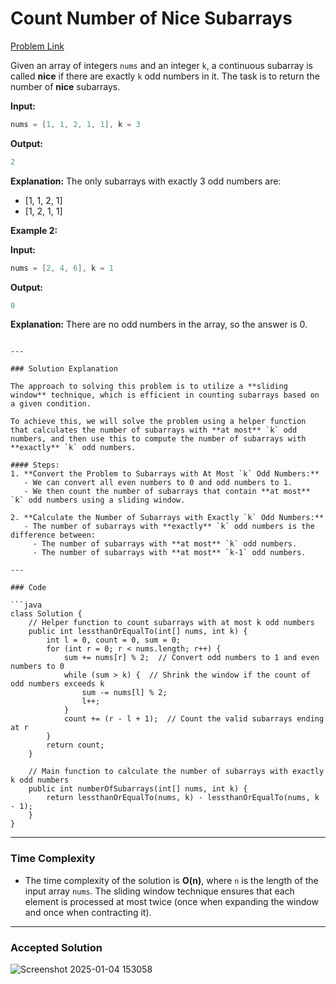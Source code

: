 # Count Number of Nice Subarrays
[Problem Link](https://leetcode.com/problems/count-number-of-nice-subarrays/description/)

Given an array of integers `nums` and an integer `k`, a continuous subarray is called **nice** if there are exactly `k` odd numbers in it. The task is to return the number of **nice** subarrays.

**Input:**
```java
nums = [1, 1, 2, 1, 1], k = 3
```

**Output:**
```java
2
```

**Explanation:**
The only subarrays with exactly 3 odd numbers are:
- [1, 1, 2, 1]
- [1, 2, 1, 1]

**Example 2:**

**Input:**
```java
nums = [2, 4, 6], k = 1
```

**Output:**
```java
0
```

**Explanation:**
There are no odd numbers in the array, so the answer is 0.

```

---

### Solution Explanation

The approach to solving this problem is to utilize a **sliding window** technique, which is efficient in counting subarrays based on a given condition. 

To achieve this, we will solve the problem using a helper function that calculates the number of subarrays with **at most** `k` odd numbers, and then use this to compute the number of subarrays with **exactly** `k` odd numbers.

#### Steps:
1. **Convert the Problem to Subarrays with At Most `k` Odd Numbers:**
   - We can convert all even numbers to 0 and odd numbers to 1.
   - We then count the number of subarrays that contain **at most** `k` odd numbers using a sliding window.

2. **Calculate the Number of Subarrays with Exactly `k` Odd Numbers:**
   - The number of subarrays with **exactly** `k` odd numbers is the difference between:
     - The number of subarrays with **at most** `k` odd numbers.
     - The number of subarrays with **at most** `k-1` odd numbers.

---

### Code

```java
class Solution {
    // Helper function to count subarrays with at most k odd numbers
    public int lessthanOrEqualTo(int[] nums, int k) {
        int l = 0, count = 0, sum = 0;
        for (int r = 0; r < nums.length; r++) {
            sum += nums[r] % 2;  // Convert odd numbers to 1 and even numbers to 0
            while (sum > k) {  // Shrink the window if the count of odd numbers exceeds k
                sum -= nums[l] % 2;
                l++;
            }
            count += (r - l + 1);  // Count the valid subarrays ending at r
        }
        return count;
    }

    // Main function to calculate the number of subarrays with exactly k odd numbers
    public int numberOfSubarrays(int[] nums, int k) {
        return lessthanOrEqualTo(nums, k) - lessthanOrEqualTo(nums, k - 1);
    }
}
```

---

### Time Complexity

- The time complexity of the solution is **O(n)**, where `n` is the length of the input array `nums`. The sliding window technique ensures that each element is processed at most twice (once when expanding the window and once when contracting it).

---
### Accepted Solution

![Screenshot 2025-01-04 153058](https://github.com/user-attachments/assets/bf008362-e3a1-4927-9038-0f12d4d457d4)

